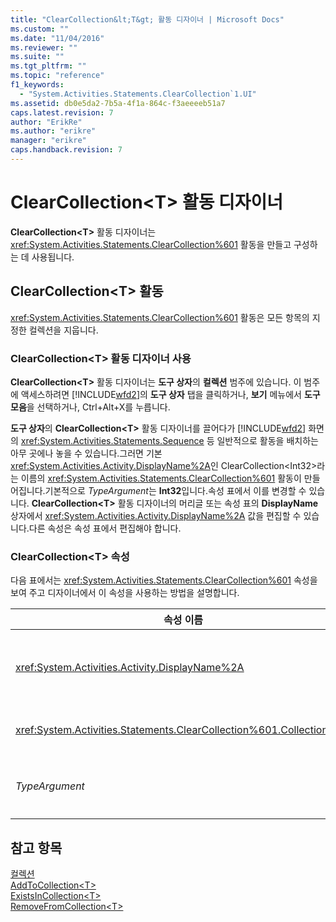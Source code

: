 ```yaml
---
title: "ClearCollection&lt;T&gt; 활동 디자이너 | Microsoft Docs"
ms.custom: ""
ms.date: "11/04/2016"
ms.reviewer: ""
ms.suite: ""
ms.tgt_pltfrm: ""
ms.topic: "reference"
f1_keywords: 
  - "System.Activities.Statements.ClearCollection`1.UI"
ms.assetid: db0e5da2-7b5a-4f1a-864c-f3aeeeeb51a7
caps.latest.revision: 7
author: "ErikRe"
ms.author: "erikre"
manager: "erikre"
caps.handback.revision: 7
---
```

# ClearCollection&lt;T&gt; 활동 디자이너
**ClearCollection\<T\>** 활동 디자이너는 <xref:System.Activities.Statements.ClearCollection%601> 활동을 만들고 구성하는 데 사용됩니다.  
  
## ClearCollection\<T\> 활동  
 <xref:System.Activities.Statements.ClearCollection%601> 활동은 모든 항목의 지정한 컬렉션을 지웁니다.  
  
### ClearCollection\<T\> 활동 디자이너 사용  
 **ClearCollection\<T\>** 활동 디자이너는 **도구 상자**의 **컬렉션** 범주에 있습니다. 이 범주에 액세스하려면 [!INCLUDE[wfd2](../workflow-designer/includes/wfd2_md.md)]의 **도구 상자** 탭을 클릭하거나, **보기** 메뉴에서 **도구 모음**을 선택하거나, Ctrl\+Alt\+X를 누릅니다.  
  
 **도구 상자**의 **ClearCollection\<T\>** 활동 디자이너를 끌어다가 [!INCLUDE[wfd2](../workflow-designer/includes/wfd2_md.md)] 화면의 <xref:System.Activities.Statements.Sequence> 등 일반적으로 활동을 배치하는 아무 곳에나 놓을 수 있습니다.그러면 기본 <xref:System.Activities.Activity.DisplayName%2A>인 ClearCollection\<Int32\>라는 이름의 <xref:System.Activities.Statements.ClearCollection%601> 활동이 만들어집니다.기본적으로 *TypeArgument*는 **Int32**입니다.속성 표에서 이를 변경할 수 있습니다. **ClearCollection\<T\>** 활동 디자이너의 머리글 또는 속성 표의 **DisplayName** 상자에서 <xref:System.Activities.Activity.DisplayName%2A> 값을 편집할 수 있습니다.다른 속성은 속성 표에서 편집해야 합니다.  
  
### ClearCollection\<T\> 속성  
 다음 표에서는 <xref:System.Activities.Statements.ClearCollection%601> 속성을 보여 주고 디자이너에서 이 속성을 사용하는 방법을 설명합니다.  
  
|속성 이름|필수|사용법|  
|-----------|--------|---------|  
|<xref:System.Activities.Activity.DisplayName%2A>|False|<xref:System.Activities.Statements.ClearCollection%601> 활동의 선택적 이름을 지정합니다.기본값은 ClearCollection\<Int32\>입니다.<xref:System.Activities.Activity.DisplayName%2A> 값은 꼭 필요하지 않더라도 사용하는 것이 좋습니다.|  
|<xref:System.Activities.Statements.ClearCollection%601.Collection%2A>|True|선언할 항목 컬렉션을 지정합니다.이 컬렉션은 **ICollection\<TypeArgument\>.** 형식입니다. 이 컬렉션을 지정하려면 속성 표에 Visual Basic 식을 입력합니다.|  
|*TypeArgument*|True|<xref:System.Collections.Generic.ICollection%601>에 포함된 T 형식의 항목을 지정합니다.기본적으로 이 *TypeArgument* 형식은 **Int32**로 설정됩니다.형식을 변경하려면 속성 표의 콤보 상자에서 *TypeArgument* 값을 변경합니다.|  
  
## 참고 항목  
 [컬렉션](../workflow-designer/collection-activity-designers.md)   
 [AddToCollection\<T\>](../workflow-designer/addtocollection-t-activity-designer.md)   
 [ExistsInCollection\<T\>](../workflow-designer/existsincollection-t-activity-designer.md)   
 [RemoveFromCollection\<T\>](../workflow-designer/removefromcollection-t-activity-designer.md)